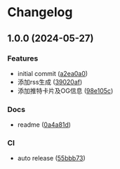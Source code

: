 # Changelog

## 1.0.0 (2024-05-27)


### Features

* initial commit ([a2ea0a0](https://github.com/Justin3go/FAV0/commit/a2ea0a0829e4ea5a2f5756208a33b021c4e981b0))
* 添加rss生成 ([39020af](https://github.com/Justin3go/FAV0/commit/39020af3ef93b362e4876360f5e7eec0b81136bf))
* 添加推特卡片及OG信息 ([98e105c](https://github.com/Justin3go/FAV0/commit/98e105ccf24b9b3615a4372de01b3945fa630453))


### Docs

* readme ([0a4a81d](https://github.com/Justin3go/FAV0/commit/0a4a81d07f9240a344e0377ba8b2f006ca5061db))


### CI

* auto release ([55bbb73](https://github.com/Justin3go/FAV0/commit/55bbb738c6c124fa3cbd969dcda406b5fcf6add3))
